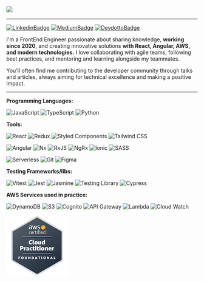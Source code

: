 <img src="https://github.com/Matheus-Rian/Matheus-Rian/assets/53922139/513eec0b-f14f-4e5a-b65f-7e7d2f06500a">

---

[![LinkedinBadge](https://img.shields.io/badge/-Linkedin-0A66C2?style=flat-square&logo=Linkedin&logoColor=white)](https://www.linkedin.com/in/matheus-riann/)
[![MediumBadge](https://img.shields.io/badge/-Medium-000000?style=flat-square&logo=medium&logoColor=white)](https://medium.com/@matheusriann)
[![DevdottoBadge](https://img.shields.io/badge/-Dev.to-0A0A0A?style=flat-square&logo=devdotto&logoColor=white)](https://dev.to/matheusriann)

I'm a FrontEnd Engineer passionate about sharing knowledge, **working since 2020**, and creating innovative solutions **with React, Angular, AWS, and modern technologies.** I love collaborating with agile teams, following best practices, and mentoring and learning alongside my teammates. 

You'll often find me contributing to the developer community through talks and articles, always aiming for technical excellence and making a positive impact.

---

**Programming Languages:**

  ![JavaScript](https://img.shields.io/badge/-JavaScript-F7B93E?style=flat-square&logo=javascript&logoColor=fff)
  ![TypeScript](https://img.shields.io/badge/-TypeScript-3178C6?style=flat-square&logo=typescript&logoColor=fff)
  ![Python](https://img.shields.io/badge/-Python-3776AB?style=flat-square&logo=python&logoColor=fff)

**Tools:**
  
  ![React](https://img.shields.io/badge/-React.js-61DAFB?style=flat-square&logo=react&logoColor=white)
  ![Redux](https://img.shields.io/badge/-Redux-764ABC?style=flat-square&logo=redux&logoColor=white)
  ![Styled Components](https://img.shields.io/badge/-Styled%20Components-DB7093?style=flat-square&logo=styledcomponents&logoColor=white)
  ![Tailwind CSS](https://img.shields.io/badge/-Tailwind-06B6D4?style=flat-square&logo=tailwindcss&logoColor=white)
  
  ![Angular](https://img.shields.io/badge/-Angular-BD002E?style=flat-square&logo=angular&logoColor=white)
  ![Nx](https://img.shields.io/badge/-Nx-0F182A?style=flat-square&logo=nx&logoColor=fff)
  ![RxJS](https://img.shields.io/badge/RxJS-%23B7178C.svg?style=flat-square&logo=reactivex&logoColor=white)
  ![NgRx](https://img.shields.io/badge/-NgRx-211324?style=flat-square&logo=ngrx&logoColor=fff)
  ![Ionic](https://img.shields.io/badge/-Ionic-84AAF7?style=flat-square&logo=ionic&logoColor=white)
  ![SASS](https://img.shields.io/badge/-SASS-C76494?style=flat-square&logo=sass&logoColor=white)

  
  ![Serverless](https://img.shields.io/badge/-Serverless-FD5750?style=flat-square&logo=serverless&logoColor=white)
  ![Git](https://img.shields.io/badge/-Git-F05032?style=flat-square&logo=git&logoColor=white)
  ![Figma](https://img.shields.io/badge/-Figma-F24E1E?style=flat-square&logo=figma&logoColor=white)

**Testing Frameworks/libs:**

  ![Vitest](https://img.shields.io/badge/-Vitest-3C4622?style=flat-square&logo=vitest&logoColor=white)
  ![Jest](https://img.shields.io/badge/-Jest-99435B?style=flat-square&logo=jest&logoColor=white)
  ![Jasmine](https://img.shields.io/badge/-Jasmine-8A4182?style=flat-square&logo=jasmine&logoColor=white)
  ![Testing Library](https://img.shields.io/badge/-Testing%20Library-E33332?style=flat-square&logo=testinglibrary&logoColor=white)
  ![Cypress](https://img.shields.io/badge/-Cypress-1A2734?style=flat-square&logo=cypress&logoColor=white)

**AWS Services used in practice:**

  ![DynamoDB](https://img.shields.io/badge/-DynamoDB-4053D6?style=flat-square&logo=amazondynamodb&logoColor=white)
  ![S3](https://img.shields.io/badge/-S3-569A31?style=flat-square&logo=amazons3&logoColor=white)
  ![Cognito](https://img.shields.io/badge/-Cognito-DD344C?style=flat-square&logo=amazoncognito&logoColor=white)
  ![API Gateway](https://img.shields.io/badge/-API%20Gateway-FF4F8B?style=flat-square&logo=amazonapigateway&logoColor=white)
  ![Lambda](https://img.shields.io/badge/-Lambda-FF9900?style=flat-square&logo=awslambda&logoColor=white)
  ![Cloud Watch](https://img.shields.io/badge/-Cloud%20Watch-FF4F8B?style=flat-square&logo=amazoncloudwatch&logoColor=white)
  
  ![AWS](assets/aws-certified-cloud-practitioner.png)
  

